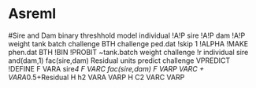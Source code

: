 # Asreml

#Sire  and Dam binary threshhold model 
individual !A!P 
sire !A!P 
dam !A!P 
weight 
tank
batch 
challenge 
BTH 
challenge
ped.dat !skip 1 !ALPHA !MAKE 
phen.dat 
BTH !BIN !PROBIT ~tank.batch weight challenge !r  individual sire and(dam,1) fac(sire,dam) 
Residual units 
predict challenge 
VPREDICT !DEFINE 
F VARA sire*4 
F VARC fac(sire,dam) 
F VARP  VARC + VARA*0.5+Residual 
H h2  VARA VARP 
H C2  VARC VARP 
